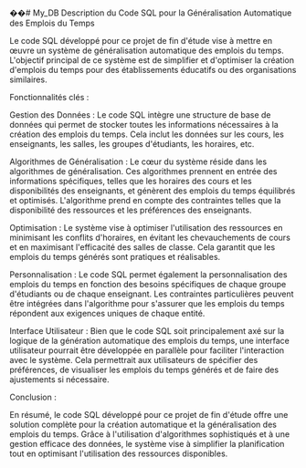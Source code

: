 ��#   M y _ D B 
 
 Description du Code SQL pour la Généralisation Automatique des Emplois du Temps

Le code SQL développé pour ce projet de fin d'étude vise à mettre en œuvre un système de généralisation automatique des emplois du temps. L'objectif principal de ce système est de simplifier et d'optimiser la création d'emplois du temps pour des établissements éducatifs ou des organisations similaires.

Fonctionnalités clés :

Gestion des Données : Le code SQL intègre une structure de base de données qui permet de stocker toutes les informations nécessaires à la création des emplois du temps. Cela inclut les données sur les cours, les enseignants, les salles, les groupes d'étudiants, les horaires, etc.

Algorithmes de Généralisation : Le cœur du système réside dans les algorithmes de généralisation. Ces algorithmes prennent en entrée des informations spécifiques, telles que les horaires des cours et les disponibilités des enseignants, et génèrent des emplois du temps équilibrés et optimisés. L'algorithme prend en compte des contraintes telles que la disponibilité des ressources et les préférences des enseignants.

Optimisation : Le système vise à optimiser l'utilisation des ressources en minimisant les conflits d'horaires, en évitant les chevauchements de cours et en maximisant l'efficacité des salles de classe. Cela garantit que les emplois du temps générés sont pratiques et réalisables.

Personnalisation : Le code SQL permet également la personnalisation des emplois du temps en fonction des besoins spécifiques de chaque groupe d'étudiants ou de chaque enseignant. Les contraintes particulières peuvent être intégrées dans l'algorithme pour s'assurer que les emplois du temps répondent aux exigences uniques de chaque entité.

Interface Utilisateur : Bien que le code SQL soit principalement axé sur la logique de la génération automatique des emplois du temps, une interface utilisateur pourrait être développée en parallèle pour faciliter l'interaction avec le système. Cela permettrait aux utilisateurs de spécifier des préférences, de visualiser les emplois du temps générés et de faire des ajustements si nécessaire.

Conclusion :

En résumé, le code SQL développé pour ce projet de fin d'étude offre une solution complète pour la création automatique et la généralisation des emplois du temps. Grâce à l'utilisation d'algorithmes sophistiqués et à une gestion efficace des données, le système vise à simplifier la planification tout en optimisant l'utilisation des ressources disponibles.




